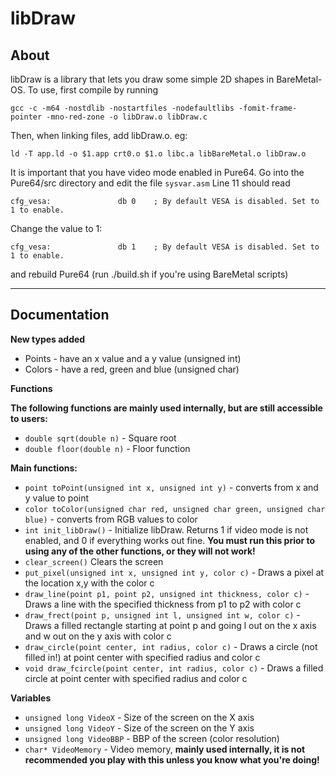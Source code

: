 # libDraw
About
--------------
libDraw is a library that lets you draw some simple 2D shapes in BareMetal-OS.
To use, first compile by running 
```
gcc -c -m64 -nostdlib -nostartfiles -nodefaultlibs -fomit-frame-pointer -mno-red-zone -o libDraw.o libDraw.c
```
Then, when linking files, add libDraw.o. eg:
```
ld -T app.ld -o $1.app crt0.o $1.o libc.a libBareMetal.o libDraw.o
```

It is important that you have video mode enabled in Pure64.
Go into the Pure64/src directory and edit the file `sysvar.asm`
Line 11 should read
```
cfg_vesa:               db 0    ; By default VESA is disabled. Set to 1 to enable.
```
Change the value to 1:
```
cfg_vesa:               db 1    ; By default VESA is disabled. Set to 1 to enable.
```
and rebuild Pure64 (run ./build.sh if you're using BareMetal scripts)

-------------------------------------------------------------------------------------

Documentation
-----------------
**New types added**
 - Points - have an x value and a y value (unsigned int)
 - Colors - have a red, green and blue (unsigned char)

**Functions**

**The following functions are mainly used internally, but are still accessible to users:**
 - `double sqrt(double n)` - Square root
 - `double floor(double n)` - Floor function

**Main functions:**
 - `point toPoint(unsigned int x, unsigned int y)` - converts from x and y value to point
 - `color toColor(unsigned char red, unsigned char green, unsigned char blue)` - converts from RGB values to color
 - `int init_libDraw()` - Initialize libDraw. Returns 1 if video mode is not enabled, and 0 if everything works out fine. **You must run this prior to using any of the other functions, or they will not work!**
 - `clear_screen()` Clears the screen
 - `put_pixel(unsigned int x, unsigned int y, color c)` - Draws a pixel at the location x,y with the color c
 - `draw_line(point p1, point p2, unsigned int thickness, color c)` - Draws a line with the specified thickness from p1 to p2 with color c
 - `draw_frect(point p, unsigned int l, unsigned int w, color c)` - Draws a filled rectangle starting at point p and going l out on the x axis and w out on the y axis with color c
 - `draw_circle(point center, int radius, color c)` - Draws a circle (not filled in!) at point center with specified radius and color c
 - `void draw_fcircle(point center, int radius, color c)` - Draws a filled circle at point center with specified radius and color c
 

**Variables** 
 - `unsigned long VideoX` - Size of the screen on the X axis
 - `unsigned long VideoY` - Size of the screen on the Y axis
 - `unsigned long VideoBBP` - BBP of the screen (color resolution)
 - `char* VideoMemory` - Video memory, **mainly used internally, it is not recommended you play with this unless you know what you're doing!**
